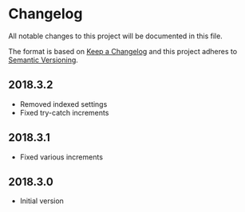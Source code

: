 # Changelog
All notable changes to this project will be documented in this file.

The format is based on [Keep a Changelog](http://keepachangelog.com/en/1.0.0/)
and this project adheres to [Semantic Versioning](http://semver.org/spec/v2.0.0.html).

## 2018.3.2
- Removed indexed settings
- Fixed try-catch increments

## 2018.3.1
- Fixed various increments

## 2018.3.0
- Initial version